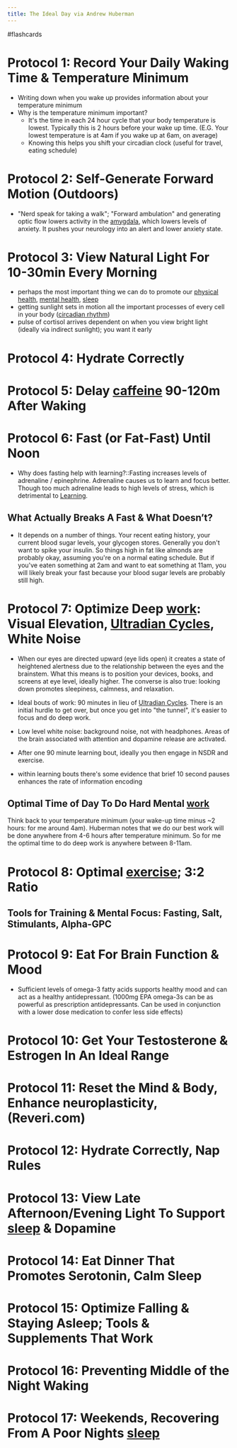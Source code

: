 ```yaml
---
title: The Ideal Day via Andrew Huberman
---
```


#flashcards 

# Protocol 1: Record Your Daily Waking Time & Temperature Minimum
- Writing down when you wake up provides information about your temperature minimum
- Why is the temperature minimum important?
	- It's the time in each 24 hour cycle that your body temperature is lowest. Typically this is 2 hours before your wake up time. (E.G. Your lowest temperature is at 4am if you wake up at 6am, on average)
	- Knowing this helps you shift your circadian clock (useful for travel, eating schedule)

# Protocol 2: Self-Generate Forward Motion (Outdoors)
- "Nerd speak for taking a walk"; "Forward ambulation" and generating optic flow lowers activity in the [amygdala](notes/neuro/amygdala.md), which lowers levels of anxiety. It pushes your neurology into an alert and lower anxiety state.

# Protocol 3: View Natural Light For 10-30min Every Morning
- perhaps the most important thing we can do to promote our [physical health](notes/health/physical-health.md), [mental health](notes/mental-health/mental-health.md), [sleep](notes/health/sleep.md)
- getting sunlight sets in motion all the important processes of every cell in your body ([circadian rhythm](notes/health/circadian-rhythm.md))
- pulse of cortisol arrives dependent on when you view bright light (ideally via indirect sunlight); you want it early

# Protocol 4: Hydrate Correctly

# Protocol 5: Delay [caffeine](notes/health/caffeine.md) 90-120m After Waking

# Protocol 6: Fast (or Fat-Fast) Until Noon
- Why does fasting help with learning?::Fasting increases levels of adrenaline / epinephrine. Adrenaline causes us to learn and focus better. Though too much adrenaline leads to high levels of stress, which is detrimental to [Learning](notes/learning/Learning.md).
<!--SR:2021-07-30,11,250-->

## What Actually Breaks A Fast & What Doesn’t?
- It depends on a number of things. Your recent eating history, your current blood sugar levels, your glycogen stores. Generally you don't want to spike your insulin. So things high in fat like almonds are probably okay, assuming you're on a normal eating schedule. But if you've eaten something at 2am and want to eat something at 11am, you will likely break your fast because your blood sugar levels are probably still high.
 
# Protocol 7: Optimize Deep [work](notes/ideas/work.md): Visual Elevation, [Ultradian Cycles](notes/health/Ultradian-Cycles.md), White Noise

- When our eyes are directed upward (eye lids open) it creates a state of heightened alertness due to the relationship between the eyes and the brainstem. What this means is to position your devices, books, and screens at eye level, ideally higher. The converse is also true: looking down promotes sleepiness, calmness, and relaxation. 

- Ideal bouts of work: 90 minutes in lieu of [Ultradian Cycles](notes/health/Ultradian-Cycles.md). There is an initial hurdle to get over, but once you get into "the tunnel", it's easier to focus and do deep work.

- Low level white noise: background noise, not with headphones. Areas of the brain associated with attention and dopamine release are activated.

- After one 90 minute learning bout, ideally you then engage in NSDR and exercise.

- within learning bouts there's some evidence that brief 10 second pauses enhances the rate of information encoding


## Optimal Time of Day To Do Hard Mental [work](notes/ideas/work.md)

Think back to your temperature minimum (your wake-up time minus ~2 hours: for me around 4am). Huberman notes that we do our best work will be done anywhere from 4-6 hours after temperature minimum. So for me the optimal time to do deep work is anywhere between 8-11am. 

# Protocol 8: Optimal [exercise](notes/health/exercise.md); 3:2 Ratio

## Tools for Training & Mental Focus: Fasting, Salt, Stimulants, Alpha-GPC

# Protocol 9: Eat For Brain Function & Mood
- Sufficient levels of omega-3 fatty acids supports healthy mood and can act as a healthy antidepressant. (1000mg EPA omega-3s can be as powerful as prescription antidepressants. Can be used in conjunction with a lower dose medication to confer less side effects)

# Protocol 10: Get Your Testosterone & Estrogen In An Ideal Range

# Protocol 11: Reset the Mind & Body, Enhance neuroplasticity, (Reveri.com)

# Protocol 12: Hydrate Correctly, Nap Rules

# Protocol 13: View Late Afternoon/Evening Light To Support [sleep](notes/health/sleep.md) & Dopamine

# Protocol 14: Eat Dinner That Promotes Serotonin, Calm Sleep

# Protocol 15: Optimize Falling & Staying Asleep; Tools & Supplements That Work

# Protocol 16: Preventing Middle of the Night Waking

# Protocol 17: Weekends, Recovering From A Poor Nights [sleep](notes/health/sleep.md)